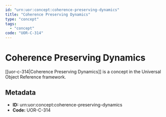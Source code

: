 ```yaml
---
id: "urn:uor:concept:coherence-preserving-dynamics"
title: "Coherence Preserving Dynamics"
type: "concept"
tags:
  - "concept"
code: "UOR-C-314"
---
```


# Coherence Preserving Dynamics

[[uor-c-314|Coherence Preserving Dynamics]] is a concept in the Universal Object Reference framework.

## Metadata

- **ID:** urn:uor:concept:coherence-preserving-dynamics
- **Code:** UOR-C-314
